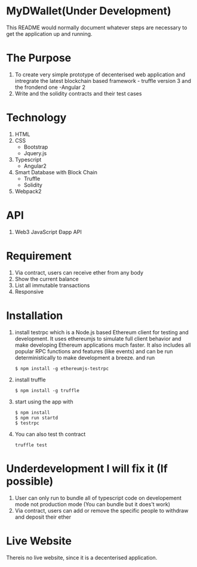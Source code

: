 # MyDWallet(Under Development)


This README would normally document whatever steps are necessary to get the
application up and running.

# The Purpose
1. To create very simple prototype of decenterised web application and intregrate
the latest blockchain based framework - truffle version 3 and the frondend one -Angular 2
2. Write and the solidity contracts and their test cases


# Technology
1. HTML
2. CSS
   * Bootstrap
    * Jquery.js
3. Typescript
   * Angular2
4. Smart Database with Block Chain
   * Truffle
   * Solidity
5. Webpack2

#  API
1. Web3 JavaScript Ðapp API


#  Requirement
1. Via contract, users can receive ether from any body
2. Show the current balance
3. List all immutable transactions
4. Responsive


#  Installation
1. install testrpc which is a Node.js based Ethereum client for testing and development. It uses ethereumjs to simulate full client behavior and make developing Ethereum applications much faster. It also includes all popular RPC functions and features (like events) and can be run deterministically      to make development a breeze. and run
    ```
    $ npm install -g ethereumjs-testrpc
    ```
2. install truffle
    ```
    $ npm install -g truffle
    ```

3. start using the app with
    ```
    $ npm install 
    $ npm run startd
    $ testrpc
    ```

4. You can also test th contract
    ```
    truffle test
    ```

# Underdevelopment I will fix it (If possible)
1. User can only run to bundle all of typescript code on developement mode not production mode (You can bundle but it does't work)
2. Via contract, users can add or remove the specific people to withdraw and deposit their ether


# Live Website
Thereis no live website, since it is a decenterised application.
